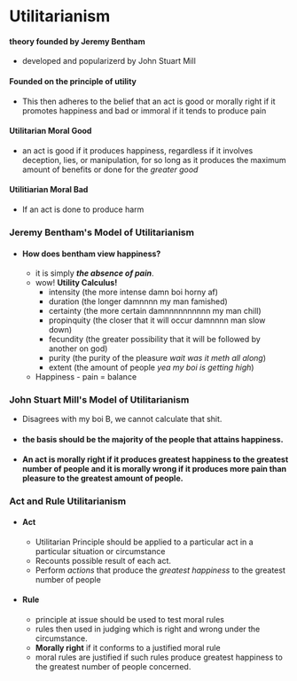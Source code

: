 # Utilitarianism
#### theory founded by Jeremy Bentham
- developed and popularizerd by John Stuart Mill


#### Founded on the principle of utility
- This then adheres to the belief that an act is good or morally right if it promotes happiness and bad or immoral if it tends to produce pain

#### Utilitarian Moral Good
- an act is good if it produces happiness, regardless if it involves deception, lies, or manipulation, for so long as it produces the maximum amount of benefits or done for the *greater good*

#### Utilitiarian Moral Bad
- If an act is done to produce harm


### Jeremy Bentham's Model of Utilitarianism
- #### How does bentham view happiness?
	- it is simply ***the absence of pain***. 
	- wow! **Utility Calculus!**
		- intensity (the more intense damn boi horny af)
		- duration (the longer damnnnn my man famished)
		- certainty (the more certain damnnnnnnnnnn my man chill)
		- propinquity (the closer that it will occur damnnnn man slow down)
		- fecundity (the greater possibility that it will be followed by another on god)
		- purity  (the purity of the pleasure *wait was it meth all along*)
		- extent (the amount of people *yea my boi is getting high*)
	-  Happiness - pain = balance

### John Stuart Mill's Model of Utilitarianism
- Disagrees with my boi B, we cannot calculate that shit.
- #### the basis should be the majority of the people that attains happiness.
- **An act is morally right if it produces greatest happiness to the greatest number of people and it is morally wrong if it produces more pain than pleasure to the greatest amount of people.**



### Act and Rule Utilitarianism
- #### Act
	- Utilitarian Principle should be applied to a particular act in a particular situation or circumstance
	- Recounts possible result of each act.
	- Perform *actions* that produce the *greatest happiness*  to the greatest number of people
- #### Rule
	- principle at issue should be used to test moral rules
	- rules then used in judging which is right and wrong under the circumstance.
	- **Morally right** if it conforms to a justified moral rule
	- moral rules are justified if such rules produce greatest happiness to the greatest number of people concerned.